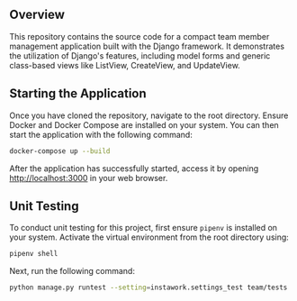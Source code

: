 ## Overview

This repository contains the source code for a compact team member management application built with the Django framework. It demonstrates the utilization of Django's features, including model forms and generic class-based views like ListView, CreateView, and UpdateView.

## Starting the Application
Once you have cloned the repository, navigate to the root directory. Ensure Docker and Docker Compose are installed on your system. You can then start the application with the following command:
```bash
docker-compose up --build
```

After the application has successfully started, access it by opening [http://localhost:3000](http://localhost:8000) in your web browser.
<br/>

## Unit Testing
To conduct unit testing for this project, first ensure `pipenv` is installed on your system. Activate the virtual environment from the root directory using:
```bash
pipenv shell
```

Next, run the following command:
```bash
python manage.py runtest --setting=instawork.settings_test team/tests
```
